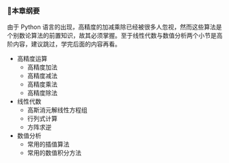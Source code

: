 ### 🧮本章纲要

由于 Python 语言的出现，高精度的加减乘除已经被很多人忽视，然而这些算法是个别数论算法的前置知识，故其必须掌握。至于线性代数与数值分析两个小节是高阶内容，建议跳过，学完后面的内容再看。

- 高精度运算
  - 高精度加法
  - 高精度减法
  - 高精度乘法
  - 高精度除法
- 线性代数
  - 高斯消元解线性方程组
  - 行列式计算
  - 方阵求逆
- 数值分析
  - 常用的插值算法
  - 常用的数值积分方法